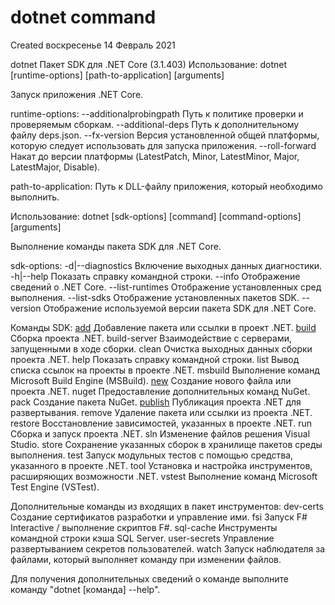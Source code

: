 # dotnet command
Created воскресенье 14 Февраль 2021

dotnet
Пакет SDK для .NET Core (3.1.403)
Использование: dotnet [runtime-options] [path-to-application] [arguments]

Запуск приложения .NET Core.

runtime-options:
  --additionalprobingpath <path>   Путь к политике проверки и проверяемым сборкам.
  --additional-deps <path>         Путь к дополнительному файлу deps.json.
  --fx-version <version>           Версия установленной общей платформы, которую следует использовать для запуска приложения.
  --roll-forward <setting>         Накат до версии платформы (LatestPatch, Minor, LatestMinor, Major, LatestMajor, Disable).

path-to-application:
  Путь к DLL-файлу приложения, который необходимо выполнить.

Использование: dotnet [sdk-options] [command] [command-options] [arguments]

Выполнение команды пакета SDK для .NET Core.

sdk-options:
  -d|--diagnostics  Включение выходных данных диагностики.
  -h|--help         Показать справку командной строки.
  --info            Отображение сведений о .NET Core.
  --list-runtimes   Отображение установленных сред выполнения.
  --list-sdks       Отображение установленных пакетов SDK.
  --version         Отображение используемой версии пакета SDK для .NET Core.

Команды SDK:
  [add](./dotnet_command/dotnet_add.md)               Добавление пакета или ссылки в проект .NET.
  [build](./dotnet_command/dotnet_build.md)             Сборка проекта .NET.
  build-server      Взаимодействие с серверами, запущенными в ходе сборки.
  clean             Очистка выходных данных сборки проекта .NET.
  help              Показать справку командной строки.
  list              Вывод списка ссылок на проекты в проекте .NET.
  msbuild           Выполнение команд Microsoft Build Engine (MSBuild).
  [new](./dotnet_command/dotnet_new.md)               Создание нового файла или проекта .NET.
  nuget             Предоставление дополнительных команд NuGet.
  pack              Создание пакета NuGet.
  [publish](./dotnet_command/dotnet_publish.md)           Публикация проекта .NET для развертывания.
  remove            Удаление пакета или ссылки из проекта .NET.
  restore           Восстановление зависимостей, указанных в проекте .NET.
  run               Сборка и запуск проекта .NET.
  sln               Изменение файлов решения Visual Studio.
  store             Сохранение указанных сборок в хранилище пакетов среды выполнения.
  test              Запуск модульных тестов с помощью средства, указанного в проекте .NET.
  tool              Установка и настройка инструментов, расширяющих возможности .NET.
  vstest            Выполнение команд Microsoft Test Engine (VSTest).

Дополнительные команды из входящих в пакет инструментов:
  dev-certs         Создание сертификатов разработки и управление ими.
  fsi               Запуск F# Interactive / выполнение скриптов F#.
  sql-cache         Инструменты командной строки кэша SQL Server.
  user-secrets      Управление развертыванием секретов пользователей.
  watch             Запуск наблюдателя за файлами, который выполняет команду при изменении файлов.

Для получения дополнительных сведений о команде выполните команду "dotnet [команда] --help".

